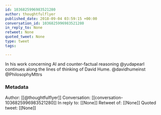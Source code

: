 ```yaml
---
id: 1036825996983521280
author: thoughtfulflyer
published_date: 2018-09-04 03:59:15 +00:00
conversation_id: 1036825996983521280
in_reply_to: None
retweet: None
quoted_tweet: None
type: tweet
tags:

---
```


In his work concerning AI and counter-factual reasoning @yudapearl continues along the lines of thinking of David Hume. @davidhumeinst @PhilosophyMttrs

### Metadata

Author: [[@thoughtfulflyer]]
Conversation: [[conversation-1036825996983521280]]
In reply to: [[None]]
Retweet of: [[None]]
Quoted tweet: [[None]]

